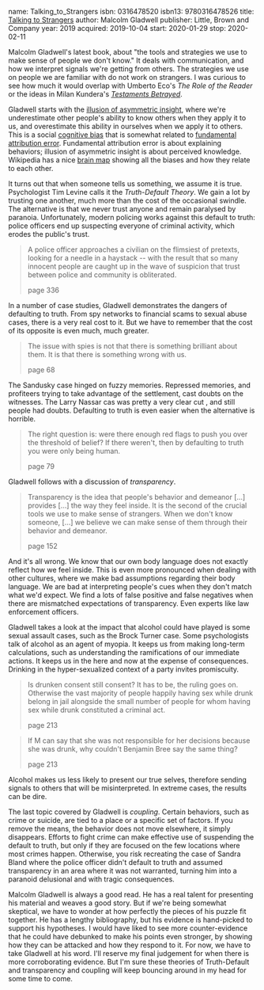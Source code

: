 name: Talking_to_Strangers
isbn: 0316478520
isbn13: 9780316478526
title: [Talking to Strangers](https://www.amazon.com/dp/0316478520)
author: Malcolm Gladwell
publisher: Little, Brown and Company
year: 2019
acquired: 2019-10-04
start: 2020-01-29
stop: 2020-02-11

Malcolm Gladwell's latest book, about "the tools and strategies we use to make
sense of people we don't know."  It deals with communication, and how we
interpret signals we're getting from others.  The strategies we use on people we
are familiar with do not work on strangers.  I was curious to see how much it
would overlap with Umberto Eco's
_The Role of the Reader_ or the ideas in Milan Kundera's
[_Testaments Betrayed_](#Les_testaments_trahis).

Gladwell starts  with the
[illusion of asymmetric insight](https://en.wikipedia.org/wiki/Illusion_of_asymmetric_insight),
where we're underestimate other people's ability to know others when they apply
it to us, and overestimate this ability in ourselves when we apply it to others.
This is a social
[cognitive bias](https://en.wikipedia.org/wiki/List_of_cognitive_biases)
that is somewhat related to
[fundamental attribution error](https://en.wikipedia.org/wiki/Fundamental_attribution_error).
Fundamental attribution error is about explaining behaviors; illusion of
asymmetric insight is about perceived knowledge.  Wikipedia has a nice
[brain map](https://upload.wikimedia.org/wikipedia/commons/6/65/Cognitive_bias_codex_en.svg)
showing all the biases and how they relate to each other.

It turns out that when someone tells us something, we assume it is true.
Psychologist Tim Levine calls it the _Truth-Default Theory_.  We gain a lot by
trusting one another, much more than the cost of the occasional swindle.  The
alternative is that we never trust anyone and remain paralysed by paranoia.
Unfortunately, modern policing works against this default to truth: police
officers end up suspecting everyone of criminal activity, which erodes the
public's trust.

> A police officer approaches a civilian on the flimsiest of pretexts, looking
> for a needle in a haystack -- with the result that so many innocent people are
> caught up in the wave of suspicion that trust between police and community is
> obliterated.
> <footer>page 336</footer>

In a number of case studies, Gladwell demonstrates the dangers of defaulting to
truth.  From spy networks to financial scams to sexual abuse cases, there is a
very real cost to it.  But we have to remember that the cost of its opposite is
even much, much greater.

> The issue with spies is not that there is something brilliant about them.  It
> is that there is something wrong with us.
> <footer>page 68</footer>

The Sandusky case hinged on fuzzy memories.  Repressed memories, and profiteers
trying to take advantage of the settlement, cast doubts on the witnesses.  The
Larry Nassar cas was pretty a very clear cut , and still people had doubts.
Defaulting to truth is even easier when the alternative is horrible.

> The right question is: were there enough red flags to push you over the
> threshold of belief?  If there weren't, then by defaulting to truth you were
> only being human.
> <footer>page 79</footer>

Gladwell follows with a discussion of _transparency_.

> Transparency is the idea that people's behavior and demeanor [&hellip;]
> provides [&hellip;] the way they feel inside.  It is the second of the crucial
> tools we use to make sense of strangers.  When we don't know someone,
> [&hellip;] we believe we can make sense of them through their behavior and
> demeanor.
> <footer>page 152</footer>

And it's all wrong.  We know that our own body language does not exactly reflect
how we feel inside.  This is even more pronounced when dealing with other
cultures, where we make bad assumptions regarding their body language.  We are
bad at interpreting people's cues when they don't match what we'd expect.  We
find a lots of false positive and false negatives when there are mismatched
expectations of transparency.  Even experts like law enforcement officers.

Gladwell takes a look at the impact that alcohol could have played is some
sexual assault cases, such as the Brock Turner case.  Some psychologists talk of
alcohol as an agent of myopia.  It keeps us from making long-term calculations,
such as understanding the ramifications of our immediate actions.  It keeps us
in the here and now at the expense of consequences.  Drinking in the
hyper-sexualized context of a party invites promiscuity.

> Is drunken consent still consent?  It has to be, the ruling goes on.
> Otherwise the vast majority of people happily having sex while drunk belong in
> jail alongside the small number of people for whom having sex while drunk
> constituted a criminal act.
> <footer>page 213</footer>

> If M can say that she was not responsible for her decisions because she was
> drunk, why couldn't Benjamin Bree say the same thing?
> <footer>page 213</footer>

Alcohol makes us less likely to present our true selves, therefore sending
signals to others that will be misinterpreted.  In extreme cases, the results
can be dire.

The last topic covered by Gladwell is _coupling_.  Certain behaviors, such as
crime or suicide, are tied to a place or a specific set of factors.  If you
remove the means, the behavior does not move elsewhere, it simply disappears.
Efforts to fight crime can make effective use of suspending the default to
truth, but only if they are focused on the few locations where most crimes
happen.  Otherwise, you risk recreating the case of Sandra Bland where the
police officer didn't default to truth and assumed transparency in an area where
it was not warranted, turning him into a paranoid delusional and with tragic
consequences.

Malcolm Gladwell is always a good read.  He has a real talent for presenting his
material and weaves a good story.  But if we're being somewhat skeptical, we
have to wonder at how perfectly the pieces of his puzzle fit together.  He has a
lengthy bibliography, but his evidence is hand-picked to support his hypotheses.
I would have liked to see more counter-evidence that he could have debunked to
make his points even stronger, by showing how they can be attacked and how they
respond to it.  For now, we have to take Gladwell at his word.  I'll reserve my
final judgement for when there is more corroborating evidence.  But I'm sure
these theories of Truth-Default and transparency and coupling will keep bouncing
around in my head for some time to come.
